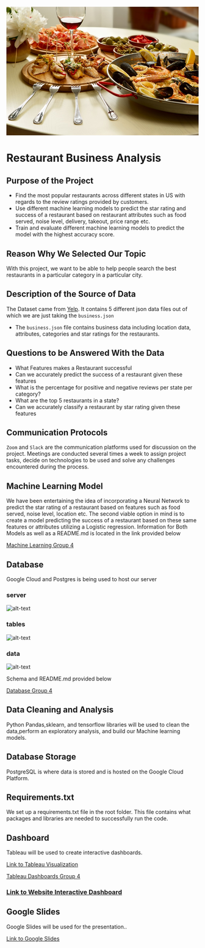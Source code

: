 ![image](https://github.com/abtieku/group4-project/blob/main/Resources/Restaurant.jpg)
# Restaurant Business Analysis

## Purpose of the Project 

- Find the most popular restaurants across different states in US with regards to the review ratings provided by customers.
- Use different machine learning models to predict the star rating and success of a restaurant based on restaurant attributes such as food served, noise level, delivery, takeout, price range etc. 
- Train and evaluate different machine learning models to predict the model with the highest accuracy score.

## Reason Why We Selected Our Topic

With this project, we want to be able to help people search the best restaurants in a particular category in a particular city.

## Description of the Source of Data

The Dataset came from [Yelp](https://www.yelp.com/dataset). It contains 5 different json data files out of which we are just taking the ```business.json```

- The ```business.json``` file contains business data including location data, attributes, categories and star ratings for the restaurants.

## Questions to be Answered With the Data

- What Features makes a Restaurant successful
- Can we accurately predict the success of a restaurant given these features
- What is the percentage for positive and negative reviews per state per category?
- What are the top 5 restaurants in a state?
- Can we accurately classify a restaurant by star rating given these features

## Communication Protocols

```Zoom``` and ```Slack``` are the communication platforms used for discussion on the project. Meetings are conducted several times a week to assign project tasks, decide on technologies to be used and solve any challenges encountered during the process.

## Machine Learning Model

We have been entertaining the idea of incorporating a Neural Network to predict the star rating of a restaurant based on features such as food served, noise level, location etc. The second viable option in mind is to create a model predicting the success of a restaurant based on these same features or attributes utilizing a Logistic regression. Information for Both Models as well as a README.md is located in the link provided below

[Machine Learning Group 4](https://github.com/abtieku/group4-project/tree/main/Machine_Learning)


## Database

Google Cloud and Postgres is being used to host our server

### server
![alt-text](https://github.com/abtieku/group4-project/blob/main/Resources/server.png)

### tables
![alt-text](https://github.com/abtieku/group4-project/blob/main/Resources/tables.png)

### data
![alt-text](https://github.com/abtieku/group4-project/blob/main/Resources/data.png)

Schema and README.md provided below

[Database Group 4](https://github.com/abtieku/group4-project/tree/main/Database)

## Data Cleaning and Analysis

Python Pandas,sklearn, and tensorflow libraries will be used to clean the data,perform an exploratory analysis, and build our Machine learning models.

## Database Storage

PostgreSQL is where data is stored and is hosted on the Google Cloud Platform.

## Requirements.txt
We set up a requirements.txt file in the root folder. This file contains what packages and libraries are needed to successfully run the code.

## Dashboard

Tableau will be used to create interactive dashboards.

[Link to Tableau Visualization](https://public.tableau.com/profile/shanu.joseph#!/vizhome/RestaurantBusinessAnalysis/Story1?publish=yes)

[Tableau Dashboards Group 4](https://github.com/abtieku/group4-project/tree/shanu_segment2/Dashboard/Tableau)

### [Link to Website Interactive Dashboard](https://groupfour.ngrok.io)

## Google Slides
Google Slides will be used for the presentation..

[Link to Google Slides](https://docs.google.com/presentation/d/1nr6JvIkOD3UAjcMgdsePUiV51nl8bSs3Si4AMYdGYho/edit#slide=id.gc14ac822ce_1_40)
